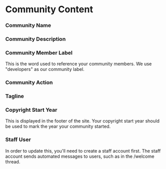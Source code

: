 # Community Content

### Community Name

### Community Description

### Community Member Label

This is the word used to reference your community members. We use "developers" as our community label.

### Community Action

### Tagline

### Copyright Start Year

This is displayed in the footer of the site. Your copyright start year should be used to mark the year your community started.

### Staff User

In order to update this, you'll need to create a staff account first. The staff account sends automated messages to users, such as in the /welcome thread.



